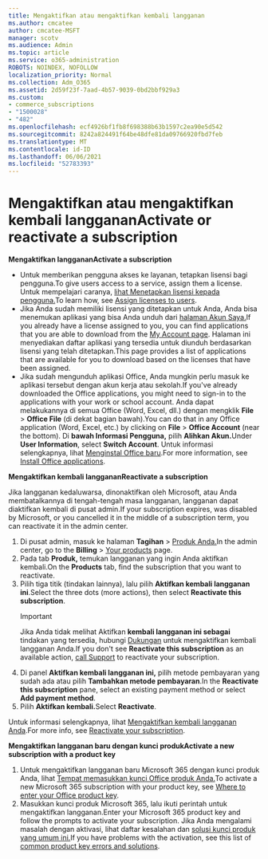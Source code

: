 ```yaml
---
title: Mengaktifkan atau mengaktifkan kembali langganan
ms.author: cmcatee
author: cmcatee-MSFT
manager: scotv
ms.audience: Admin
ms.topic: article
ms.service: o365-administration
ROBOTS: NOINDEX, NOFOLLOW
localization_priority: Normal
ms.collection: Adm_O365
ms.assetid: 2d59f23f-7aad-4b57-9039-0bd2bbf929a3
ms.custom:
- commerce_subscriptions
- "1500028"
- "482"
ms.openlocfilehash: ecf4926bf1fb8f698388b63b1597c2ea90e5d542
ms.sourcegitcommit: 8242a824491f64be48dfe81da09766920fbd7feb
ms.translationtype: MT
ms.contentlocale: id-ID
ms.lasthandoff: 06/06/2021
ms.locfileid: "52783393"
---
```

# <a name="activate-or-reactivate-a-subscription"></a><span data-ttu-id="d00a0-102">Mengaktifkan atau mengaktifkan kembali langganan</span><span class="sxs-lookup"><span data-stu-id="d00a0-102">Activate or reactivate a subscription</span></span>

<span data-ttu-id="d00a0-103">**Mengaktifkan langganan**</span><span class="sxs-lookup"><span data-stu-id="d00a0-103">**Activate a subscription**</span></span>

- <span data-ttu-id="d00a0-104">Untuk memberikan pengguna akses ke layanan, tetapkan lisensi bagi pengguna.</span><span class="sxs-lookup"><span data-stu-id="d00a0-104">To give users access to a service, assign them a license.</span></span> <span data-ttu-id="d00a0-105">Untuk mempelajari caranya, [lihat Menetapkan lisensi kepada pengguna.](/microsoft-365/admin/manage/assign-licenses-to-users)</span><span class="sxs-lookup"><span data-stu-id="d00a0-105">To learn how, see [Assign licenses to users](/microsoft-365/admin/manage/assign-licenses-to-users).</span></span>
- <span data-ttu-id="d00a0-106">Jika Anda sudah memiliki lisensi yang ditetapkan untuk Anda, Anda bisa menemukan aplikasi yang bisa Anda unduh dari [halaman Akun Saya.](https://portal.office.com/account/#installs)</span><span class="sxs-lookup"><span data-stu-id="d00a0-106">If you already have a license assigned to you, you can find applications that you are able to download from the [My Account page](https://portal.office.com/account/#installs).</span></span> <span data-ttu-id="d00a0-107">Halaman ini menyediakan daftar aplikasi yang tersedia untuk diunduh berdasarkan lisensi yang telah ditetapkan.</span><span class="sxs-lookup"><span data-stu-id="d00a0-107">This page provides a list of applications that are available for you to download based on the licenses that have been assigned.</span></span>
- <span data-ttu-id="d00a0-108">Jika sudah mengunduh aplikasi Office, Anda mungkin perlu masuk ke aplikasi tersebut dengan akun kerja atau sekolah.</span><span class="sxs-lookup"><span data-stu-id="d00a0-108">If you've already downloaded the Office applications, you might need to sign-in to the applications with your work or school account.</span></span> <span data-ttu-id="d00a0-109">Anda dapat melakukannya di semua Office (Word, Excel, dll.) dengan mengklik **File**  >  **Office File** (di dekat bagian bawah).</span><span class="sxs-lookup"><span data-stu-id="d00a0-109">You can do that in any Office application (Word, Excel, etc.) by clicking on **File** > **Office Account** (near the bottom).</span></span> <span data-ttu-id="d00a0-110">Di **bawah Informasi Pengguna,** pilih **Alihkan Akun.**</span><span class="sxs-lookup"><span data-stu-id="d00a0-110">Under **User Information**, select **Switch Account**.</span></span> <span data-ttu-id="d00a0-111">Untuk informasi selengkapnya, lihat [Menginstal Office baru](/microsoft-365/admin/setup/install-applications).</span><span class="sxs-lookup"><span data-stu-id="d00a0-111">For more information, see [Install Office applications](/microsoft-365/admin/setup/install-applications).</span></span>

<span data-ttu-id="d00a0-112">**Mengaktifkan kembali langganan**</span><span class="sxs-lookup"><span data-stu-id="d00a0-112">**Reactivate a subscription**</span></span>

<span data-ttu-id="d00a0-113">Jika langganan kedaluwarsa, dinonaktifkan oleh Microsoft, atau Anda membatalkannya di tengah-tengah masa langganan, langganan dapat diaktifkan kembali di pusat admin.</span><span class="sxs-lookup"><span data-stu-id="d00a0-113">If your subscription expires, was disabled by Microsoft, or you cancelled it in the middle of a subscription term, you can reactivate it in the admin center.</span></span>
  
1. <span data-ttu-id="d00a0-114">Di pusat admin, masuk ke halaman **Tagihan**  >  [Produk Anda.](https://go.microsoft.com/fwlink/p/?linkid=842054)</span><span class="sxs-lookup"><span data-stu-id="d00a0-114">In the admin center, go to the **Billing** > [Your products](https://go.microsoft.com/fwlink/p/?linkid=842054) page.</span></span>
2. <span data-ttu-id="d00a0-115">Pada tab **Produk,** temukan langganan yang ingin Anda aktifkan kembali.</span><span class="sxs-lookup"><span data-stu-id="d00a0-115">On the **Products** tab, find the subscription that you want to reactivate.</span></span>
3. <span data-ttu-id="d00a0-116">Pilih tiga titik (tindakan lainnya), lalu pilih **Aktifkan kembali langganan ini**.</span><span class="sxs-lookup"><span data-stu-id="d00a0-116">Select the three dots (more actions), then select **Reactivate this subscription**.</span></span>
    > [!IMPORTANT]
    > <span data-ttu-id="d00a0-117">Jika Anda tidak melihat Aktifkan **kembali langganan ini sebagai** tindakan yang tersedia, hubungi [Dukungan](https://go.microsoft.com/fwlink/p/?linkid=518322) untuk mengaktifkan kembali langganan Anda.</span><span class="sxs-lookup"><span data-stu-id="d00a0-117">If you don't see **Reactivate this subscription** as an available action, [call Support](https://go.microsoft.com/fwlink/p/?linkid=518322) to reactivate your subscription.</span></span>
4. <span data-ttu-id="d00a0-118">Di panel **Aktifkan kembali langganan ini,** pilih metode pembayaran yang sudah ada atau pilih **Tambahkan metode pembayaran**.</span><span class="sxs-lookup"><span data-stu-id="d00a0-118">In the **Reactivate this subscription** pane, select an existing payment method or select **Add payment method**.</span></span>
5. <span data-ttu-id="d00a0-119">Pilih **Aktifkan kembali.**</span><span class="sxs-lookup"><span data-stu-id="d00a0-119">Select **Reactivate**.</span></span>

<span data-ttu-id="d00a0-120">Untuk informasi selengkapnya, lihat [Mengaktifkan kembali langganan Anda](/microsoft-365/commerce/subscriptions/reactivate-your-subscription).</span><span class="sxs-lookup"><span data-stu-id="d00a0-120">For more info, see [Reactivate your subscription](/microsoft-365/commerce/subscriptions/reactivate-your-subscription).</span></span>

<span data-ttu-id="d00a0-121">**Mengaktifkan langganan baru dengan kunci produk**</span><span class="sxs-lookup"><span data-stu-id="d00a0-121">**Activate a new subscription with a product key**</span></span>

1. <span data-ttu-id="d00a0-122">Untuk mengaktifkan langganan baru Microsoft 365 dengan kunci produk Anda, lihat [Tempat memasukkan kunci Office produk Anda.](https://support.office.com/article/where-to-enter-your-office-product-key-0a82e5ae-739e-4b92-a6f4-2ec780c185db)</span><span class="sxs-lookup"><span data-stu-id="d00a0-122">To activate a new Microsoft 365 subscription with your product key, see [Where to enter your Office product key](https://support.office.com/article/where-to-enter-your-office-product-key-0a82e5ae-739e-4b92-a6f4-2ec780c185db).</span></span>
2. <span data-ttu-id="d00a0-123">Masukkan kunci produk Microsoft 365, lalu ikuti perintah untuk mengaktifkan langganan.</span><span class="sxs-lookup"><span data-stu-id="d00a0-123">Enter your Microsoft 365 product key and follow the prompts to activate your subscription.</span></span> <span data-ttu-id="d00a0-124">Jika Anda mengalami masalah dengan aktivasi, lihat daftar kesalahan dan [solusi kunci produk yang umum ini.](/microsoft-365/commerce/product-key-errors-and-solutions)</span><span class="sxs-lookup"><span data-stu-id="d00a0-124">If you have problems with the activation, see this list of [common product key errors and solutions](/microsoft-365/commerce/product-key-errors-and-solutions).</span></span>